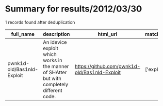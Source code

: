 
# Summary for results/2012/03/30
    
1 records found after deduplication

| full_name | description | html_url | matched_list | matched_count | pushed_at | size | stargazers_count | language | forks_count |
|----------------------------|---------------------------------------------------------------------------------------------|-----------------------------------------------|----------------|-----------------|---------------------------|--------|--------------------|------------|---------------|
| pwnk1d-old/Bas1nld-Exploit | An idevice exploit which works in the manner of SHAtter but with completely different code. | https://github.com/pwnk1d-old/Bas1nld-Exploit | ['exploit'] | 1 | 2012-03-30 02:26:40+00:00 | 88 | 1 | nan | 0 |
